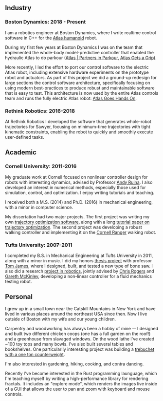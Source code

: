 ## Industry

### Boston Dynamics: 2018 - Present

I am a robotics engineer at Boston Dynamics, where I write realtime control software in C++ for the [Atlas humanoid](https://www.bostondynamics.com/atlas) robot.

During my first few years at Boston Dynamics I was on the team that implemented the whole-body model-predictive controller that enabled the hydraulic Atlas to do parkour ([Atlas | Partners in Parkour](https://www.youtube.com/watch?v=tF4DML7FIWk), [Atlas Gets a Grip](https://www.youtube.com/watch?v=-e1_QhJ1EhQ)).

More recently, I led the effort to port our control software to the electric Atlas robot, including extensive hardware experiments on the prototype robot and actuators. As part of this project we did a ground-up redesign for large sections the control software architecture, specifically focusing on using modern best-practices to produce robust and maintainable software that is easy to test. This architecture is now used by the entire Atlas controls team and runs the fully electric Atlas robot:
[Atlas Goes Hands On](https://www.youtube.com/watch?v=F_7IPm7f1vI).


### Rethink Robotics: 2016-2018

At Rethink Robotics I developed the software that generates whole-robot trajectories for Sawyer, focusing on minimum-time trajectories with tight kinematic constraints, enabling the robot to quickly and smoothly execute user-defined tasks.


## Academic

### Cornell University: 2011-2016

My graduate work at Cornell focused on nonlinear controller design for robots with interesting dynamics, advised by Professor [Andy Ruina](http://ruina.tam.cornell.edu/). I also developed an interest in numerical methods, especially those used for simulation, control, and optimization. I enjoy writing tutorials and teaching.

I received both a M.S. (2014) and Ph.D. (2016) in mechanical engineering, with a minor in computer science.

My dissertation had two major projects. The first project was writing my own [trajectory optimization software](https://github.com/MatthewPeterKelly/OptimTraj), along with a long [tutorial paper on trajectory optimization](https://epubs.siam.org/doi/10.1137/16M1062569). The second project was developing a robust walking controller and implementing it on the [Cornell Ranger](http://ruina.tam.cornell.edu/research/topics/locomotion_and_robotics/ranger/Ranger2011/) walking robot.

### Tufts University: 2007-2011

I completed my B.S. in Mechanical Engineering at Tufts University in 2011, along with a minor in music. I did my honors [thesis project](research/index.html#Research_BoneSaw) with professor [Tom James](https://www.rose-hulman.edu/academics/faculty/james-thomas-james3.html), where I designed, built, and tested a new type of bone saw. I also did a research [project in robotics](research/index.html#Research_RheometerControl), jointly advised by [Chris Rogers](https://crogers.pages.tufts.edu/) and [Gareth McKinley](http://web.mit.edu/nnf/), developing a non-linear controller for a fluid mechanics testing robot.

## Personal

I grew up in a small town near the Catskill Mountains in New York and have lived in various places around the northeast USA since then. Now I live outside of Boston with my wife and our young children.

Carpentry and woodworking has always been a hobby of mine -- I designed and built two different chicken coops (one has a full garden on the roof!) and a greenhouse from slavaged windows. On the wood lathe I've created ~100 toy tops and many bowls. I've also built several tables and bookshelves. One particularily interesting project was building a [trebuchet with a one ton counterweight](https://matthewpeterkelly.wordpress.com/2009/08/17/trebuchet-construction/).

I'm also interested in gardening, hiking, cooking, and contra dancing.

Recently I've become interested in the Rust programming launguage, which I'm teaching myself by writing a high-performance library for rendering fractals. It includes an "explore mode", which renders the images live inside of a GUI that allows the user to pan and zoom with keyboard and mouse controls.
